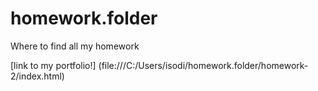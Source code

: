 # homework.folder
Where to find all my homework

[link to my portfolio!]
(file:///C:/Users/isodi/homework.folder/homework-2/index.html)
